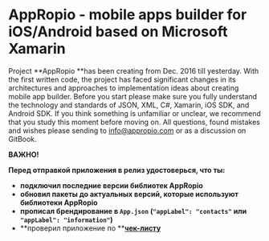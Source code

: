 # AppRopio - mobile apps builder for iOS/Android based on Microsoft Xamarin

Project **AppRopio **has been creating from Dec. 2016 till yesterday. With the first written code, the project has faced significant changes in its architectures and approaches to implementation ideas about creating mobile app builder. Before you start please make sure you fully understand the technology and standards of JSON, XML, C\#, Xamarin, iOS SDK, and Android SDK. If you think something is unfamiliar or unclear, we recommend that you study this moment before moving on. All questions, found mistakes and wishes please sending to info@appropio.com or as a discussion on GitBook.

**ВАЖНО!**

**Перед отправкой приложения в релиз удостоверься, что ты:**

* **подключил последние версии библиотек AppRopio**
* **обновил пакеты до актуальных версий, которые используют библиотеки AppRopio**
* **прописал брендирование в **`App.json` **\(**`"appLabel": "contacts"`** или **`"appLabel": "information"`**\)**
* **проверил приложение по **[**чек-листу**](reliznii-chek-list.md)



